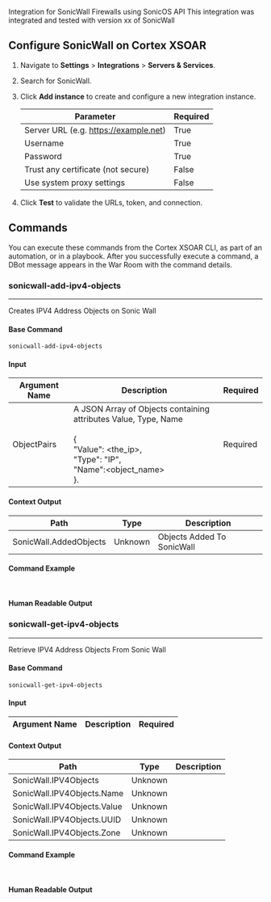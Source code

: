 Integration for SonicWall Firewalls using SonicOS API
This integration was integrated and tested with version xx of SonicWall

## Configure SonicWall on Cortex XSOAR

1. Navigate to **Settings** > **Integrations** > **Servers & Services**.
2. Search for SonicWall.
3. Click **Add instance** to create and configure a new integration instance.

    | **Parameter** | **Required** |
    | --- | --- |
    | Server URL (e.g. https://example.net) | True |
    | Username | True |
    | Password | True |
    | Trust any certificate (not secure) | False |
    | Use system proxy settings | False |

4. Click **Test** to validate the URLs, token, and connection.
## Commands
You can execute these commands from the Cortex XSOAR CLI, as part of an automation, or in a playbook.
After you successfully execute a command, a DBot message appears in the War Room with the command details.
### sonicwall-add-ipv4-objects
***
Creates IPV4 Address Objects on Sonic Wall


#### Base Command

`sonicwall-add-ipv4-objects`
#### Input

| **Argument Name** | **Description** | **Required** |
| --- | --- | --- |
| ObjectPairs | A JSON Array of Objects containing attributes Value, Type, Name<br/><br/>{<br/>"Value": &lt;the_ip&gt;,<br/>"Type": "IP",<br/>"Name":&lt;object_name&gt;<br/>}. | Required | 


#### Context Output

| **Path** | **Type** | **Description** |
| --- | --- | --- |
| SonicWall.AddedObjects | Unknown | Objects Added To SonicWall | 


#### Command Example
``` ```

#### Human Readable Output



### sonicwall-get-ipv4-objects
***
Retrieve IPV4 Address Objects From Sonic Wall


#### Base Command

`sonicwall-get-ipv4-objects`
#### Input

| **Argument Name** | **Description** | **Required** |
| --- | --- | --- |


#### Context Output

| **Path** | **Type** | **Description** |
| --- | --- | --- |
| SonicWall.IPV4Objects | Unknown |  | 
| SonicWall.IPV4Objects.Name | Unknown |  | 
| SonicWall.IPV4Objects.Value | Unknown |  | 
| SonicWall.IPV4Objects.UUID | Unknown |  | 
| SonicWall.IPV4Objects.Zone | Unknown |  | 


#### Command Example
``` ```

#### Human Readable Output


